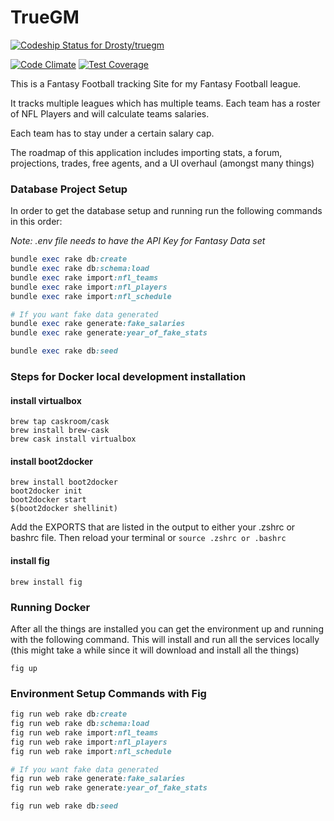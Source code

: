 # TrueGM

[ ![Codeship Status for Drosty/truegm](https://codeship.io/projects/3e8ac760-2c5b-0132-64c8-1a021f7da059/status)](https://codeship.io/projects/38818)

[![Code Climate](https://codeclimate.com/github/Drosty/truegm.png)](https://codeclimate.com/github/Drosty/truegm) [![Test Coverage](https://codeclimate.com/github/Drosty/truegm/badges/coverage.svg)](https://codeclimate.com/github/Drosty/truegm)

This is a Fantasy Football tracking Site for my Fantasy Football league.

It tracks multiple leagues which has multiple teams.  Each team has a roster of NFL Players and will calculate teams salaries.

Each team has to stay under a certain salary cap.

The roadmap of this application includes importing stats, a forum, projections, trades, free agents, and a UI overhaul (amongst many things)

### Database Project Setup
In order to get the database setup and running run the following commands in this order:

*Note: .env file needs to have the API Key for Fantasy Data set*

``` ruby
bundle exec rake db:create
bundle exec rake db:schema:load
bundle exec rake import:nfl_teams
bundle exec rake import:nfl_players
bundle exec rake import:nfl_schedule

# If you want fake data generated
bundle exec rake generate:fake_salaries
bundle exec rake generate:year_of_fake_stats

bundle exec rake db:seed
```


### Steps for Docker local development installation

#### install virtualbox
```
brew tap caskroom/cask
brew install brew-cask
brew cask install virtualbox
```

#### install boot2docker
```
brew install boot2docker
boot2docker init
boot2docker start
$(boot2docker shellinit)
```

Add the EXPORTS that are listed in the output to either your .zshrc or bashrc file.  Then reload your terminal or  ```source .zshrc or .bashrc```

#### install fig
```
brew install fig
```

### Running Docker
After all the things are installed you can get the environment up and running with the following command. This will install and run all the services locally (this might take a while since it will download and install all the things)
```
fig up
```

### Environment Setup Commands with Fig

``` ruby
fig run web rake db:create
fig run web rake db:schema:load
fig run web rake import:nfl_teams
fig run web rake import:nfl_players
fig run web rake import:nfl_schedule

# If you want fake data generated
fig run web rake generate:fake_salaries
fig run web rake generate:year_of_fake_stats

fig run web rake db:seed
```
